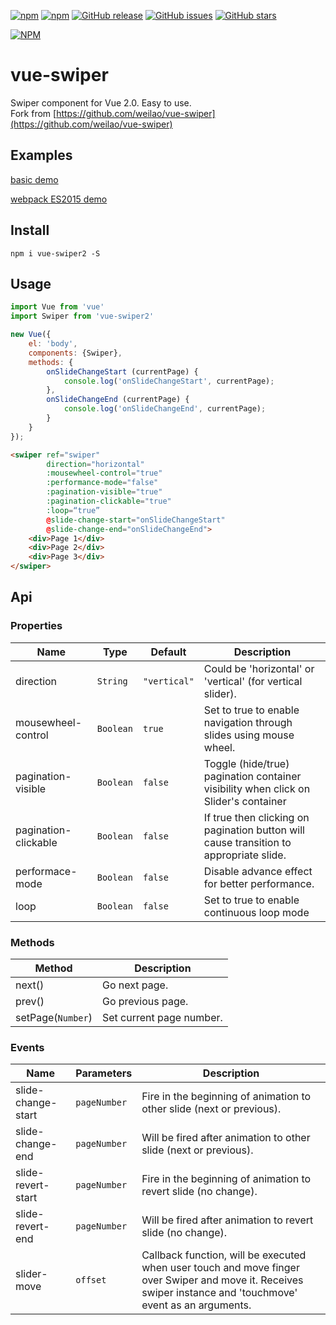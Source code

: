 [![npm](https://img.shields.io/npm/l/vue-swiper2.svg?maxAge=2592000)](https://raw.githubusercontent.com/zhenhappy/vue-swiper2/master/LICENSE)
[![npm](https://img.shields.io/npm/v/vue-swiper2.svg?maxAge=2592000)](https://www.npmjs.com/package/vue-swiper2)
[![GitHub release](https://img.shields.io/github/release/zhenhappy/vue-swiper2.svg?maxAge=2592000)](https://github.com/zhenhappy/vue-swiper2/releases)
[![GitHub issues](https://img.shields.io/github/issues/zhenhappy/vue-swiper2.svg?maxAge=2592000)](https://github.com/zhenhappy/vue-swiper2/issues)
[![GitHub stars](https://img.shields.io/github/stars/zhenhappy/vue-swiper2.svg?style=social&label=Star&maxAge=2592000)](https://github.com/zhenhappy/vue-swiper2) 

[![NPM](https://nodei.co/npm/vue-swiper2.png?downloads=true&downloadRank=true)](https://nodei.co/npm/vue-swiper2/)

# vue-swiper
Swiper component for Vue 2.0. Easy to use.  
Fork from [https://github.com/weilao/vue-swiper](https://github.com/weilao/vue-swiper)

## Examples
[basic demo](http://zhenhappy.github.io/vue-swiper2/demo)

[webpack ES2015 demo](http://www.webpackbin.com/4kbKGs97b)

## Install
```
npm i vue-swiper2 -S
```

## Usage

```js
import Vue from 'vue'
import Swiper from 'vue-swiper2'

new Vue({
    el: 'body',
    components: {Swiper},
    methods: {
        onSlideChangeStart (currentPage) {
            console.log('onSlideChangeStart', currentPage);
        },
        onSlideChangeEnd (currentPage) {
            console.log('onSlideChangeEnd', currentPage);
        }
    }
});
```

```html
<swiper ref="swiper"
        direction="horizontal"
        :mousewheel-control="true"
        :performance-mode="false"
        :pagination-visible="true"
        :pagination-clickable="true"
        :loop=“true”
        @slide-change-start="onSlideChangeStart"
        @slide-change-end="onSlideChangeEnd">
    <div>Page 1</div>
    <div>Page 2</div>
    <div>Page 3</div>
</swiper>
```

## Api
### Properties
| Name                 | Type      | Default      | Description                                                        |
|----------------------|-----------|--------------|--------------------------------------------------------------------|
| direction            | `String`  | `"vertical"` | Could be 'horizontal' or 'vertical' (for vertical slider).         |
| mousewheel-control   | `Boolean` | `true`       | Set to true to enable navigation through slides using mouse wheel. |
| pagination-visible   | `Boolean` | `false`      | Toggle (hide/true) pagination container visibility when click on Slider's container    |
| pagination-clickable | `Boolean` | `false`      | If true then clicking on pagination button will cause transition to appropriate slide. |
| performace-mode      | `Boolean` | `false`      | Disable advance effect for better performance.                     |
| loop                 | `Boolean` | `false`      | Set to true to enable continuous loop mode                         |


### Methods
| Method            | Description              |
|-------------------|--------------------------|
| next()            | Go next page.            |
| prev()            | Go previous page.        |
| setPage(`Number`) | Set current page number. |

### Events
| Name                            | Parameters | Description                                                                                                                                                  |
|--------------------|------------|--------------------------------------------------------------------------------------------------------------------------------------------------------------|
| slide-change-start | `pageNumber`     | Fire in the beginning of animation to other slide (next or previous).                                                                                        |
| slide-change-end   | `pageNumber`     | Will be fired after animation to other slide (next or previous).                                                                                             |
| slide-revert-start | `pageNumber`     | Fire in the beginning of animation to revert slide (no change).                                                                                              |
| slide-revert-end   | `pageNumber`     | Will be fired after animation to revert slide (no change).                                                                                                   |
| slider-move        | `offset`         | Callback function, will be executed when user touch and move finger over Swiper and move it. Receives swiper instance and 'touchmove' event as an arguments. |